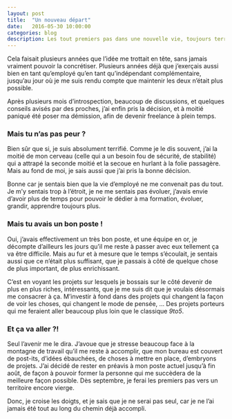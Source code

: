 ```yaml
---
layout: post
title:  "Un nouveau départ"
date:   2016-05-30 10:00:00
categories: blog
description: Les tout premiers pas dans une nouvelle vie, toujours terrifiants
---
```


Cela faisait plusieurs années que l’idée me trottait en tête, sans jamais vraiment pouvoir la concrétiser. Plusieurs années déjà que j’exerçais aussi bien en tant qu’employé qu’en tant qu’indépendant complémentaire, jusqu’au jour où je me suis rendu compte que maintenir les deux n’était plus possible.

Après plusieurs mois d’introspection, beaucoup de discussions, et quelques conseils avisés par des proches, j’ai enfin pris la décision, et à moitié paniqué été poser ma démission, afin de devenir freelance à plein temps.

### Mais tu n’as pas peur ?

Bien sûr que si, je suis absolument terrifié. Comme je le dis souvent, j’ai la moitié de mon cerveau (celle qui a un besoin fou de sécurité, de stabilité) qui a attrapé la seconde moitié et la secoue en hurlant à la folie passagère. Mais au fond de moi, je sais aussi que j’ai pris la bonne décision.

Bonne car je sentais bien que la vie d’employé ne me convenait pas du tout. Je m’y sentais trop à l’étroit, je ne me sentais pas évoluer, j’avais envie d’avoir plus de temps pour pouvoir le dédier à ma formation, évoluer, grandir, apprendre toujours plus.

### Mais tu avais un bon poste !

Oui, j’avais effectivement un très bon poste, et une équipe en or, je décompte d’ailleurs les jours qu’il me reste à passer avec eux tellement ça va être difficile. Mais au fur et à mesure que le temps s’écoulait, je sentais aussi que ce n’était plus suffisant, que je passais à côté de quelque chose de plus important, de plus enrichissant.

C’est en voyant les projets sur lesquels je bossais sur le côté devenir de plus en plus riches, intéressants, que je me suis dit que je voulais désormais me consacrer à ça. M’investir à fond dans des projets qui changent la façon de voir les choses, qui changent le mode de pensée, … Des projets porteurs qui me feraient aller beaucoup plus loin que le classique *9to5*.

### Et ça va aller ?!

Seul l’avenir me le dira. J’avoue que je stresse beaucoup face à la montagne de travail qu’il me reste à accomplir, que mon bureau est couvert de post-its, d’idées ébauchées, de choses à mettre en place, d’embryons de projets. J’ai décidé de rester en préavis à mon poste actuel jusqu’à fin août, de façon à pouvoir former la personne qui me succèdera de la meilleure façon possible. Dès septembre, je ferai les premiers pas vers un territoire encore vierge.

Donc, je croise les doigts, et je sais que je ne serai pas seul, car je ne l’ai jamais été tout au long du chemin déjà accompli.